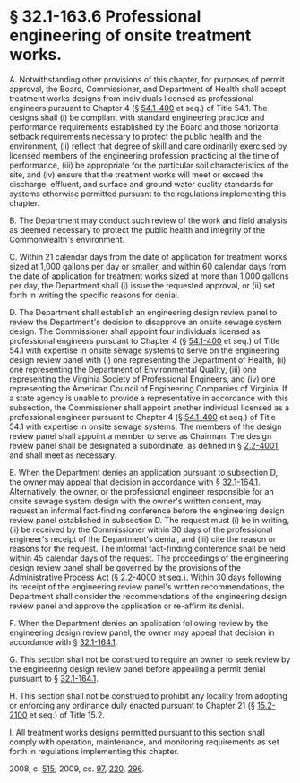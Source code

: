 # § 32.1-163.6 Professional engineering of onsite treatment works.

<p>A. Notwithstanding other provisions of this chapter, for purposes of permit approval, the Board, Commissioner, and Department of Health shall accept treatment works designs from individuals licensed as professional engineers pursuant to Chapter 4 (§ <a href='http://law.lis.virginia.gov/vacode/54.1-400/'>54.1-400</a> et seq.) of Title 54.1. The designs shall (i) be compliant with standard engineering practice and performance requirements established by the Board and those horizontal setback requirements necessary to protect the public health and the environment, (ii) reflect that degree of skill and care ordinarily exercised by licensed members of the engineering profession practicing at the time of performance, (iii) be appropriate for the particular soil characteristics of the site, and (iv) ensure that the treatment works will meet or exceed the discharge, effluent, and surface and ground water quality standards for systems otherwise permitted pursuant to the regulations implementing this chapter.</p><p>B. The Department may conduct such review of the work and field analysis as deemed necessary to protect the public health and integrity of the Commonwealth's environment.</p><p>C. Within 21 calendar days from the date of application for treatment works sized at 1,000 gallons per day or smaller, and within 60 calendar days from the date of application for treatment works sized at more than 1,000 gallons per day, the Department shall (i) issue the requested approval, or (ii) set forth in writing the specific reasons for denial.</p><p>D. The Department shall establish an engineering design review panel to review the Department's decision to disapprove an onsite sewage system design. The Commissioner shall appoint four individuals licensed as professional engineers pursuant to Chapter 4 (§ <a href='http://law.lis.virginia.gov/vacode/54.1-400/'>54.1-400</a> et seq.) of Title 54.1 with expertise in onsite sewage systems to serve on the engineering design review panel with (i) one representing the Department of Health, (ii) one representing the Department of Environmental Quality, (iii) one representing the Virginia Society of Professional Engineers, and (iv) one representing the American Council of Engineering Companies of Virginia. If a state agency is unable to provide a representative in accordance with this subsection, the Commissioner shall appoint another individual licensed as a professional engineer pursuant to Chapter 4 (§ <a href='http://law.lis.virginia.gov/vacode/54.1-400/'>54.1-400</a> et seq.) of Title 54.1 with expertise in onsite sewage systems. The members of the design review panel shall appoint a member to serve as Chairman. The design review panel shall be designated a subordinate, as defined in § <a href='http://law.lis.virginia.gov/vacode/2.2-4001/'>2.2-4001</a>, and shall meet as necessary.</p><p>E. When the Department denies an application pursuant to subsection D, the owner may appeal that decision in accordance with § <a href='http://law.lis.virginia.gov/vacode/32.1-164.1/'>32.1-164.1</a>. Alternatively, the owner, or the professional engineer responsible for an onsite sewage system design with the owner's written consent, may request an informal fact-finding conference before the engineering design review panel established in subsection D. The request must (i) be in writing, (ii) be received by the Commissioner within 30 days of the professional engineer's receipt of the Department's denial, and (iii) cite the reason or reasons for the request. The informal fact-finding conference shall be held within 45 calendar days of the request. The proceedings of the engineering design review panel shall be governed by the provisions of the Administrative Process Act (§ <a href='http://law.lis.virginia.gov/vacode/2.2-4000/'>2.2-4000</a> et seq.). Within 30 days following its receipt of the engineering review panel's written recommendations, the Department shall consider the recommendations of the engineering design review panel and approve the application or re-affirm its denial.</p><p>F. When the Department denies an application following review by the engineering design review panel, the owner may appeal that decision in accordance with § <a href='http://law.lis.virginia.gov/vacode/32.1-164.1/'>32.1-164.1</a>.</p><p>G. This section shall not be construed to require an owner to seek review by the engineering design review panel before appealing a permit denial pursuant to § <a href='http://law.lis.virginia.gov/vacode/32.1-164.1/'>32.1-164.1</a>.</p><p>H. This section shall not be construed to prohibit any locality from adopting or enforcing any ordinance duly enacted pursuant to Chapter 21 (§ <a href='http://law.lis.virginia.gov/vacode/15.2-2100/'>15.2-2100</a> et seq.) of Title 15.2.</p><p>I. All treatment works designs permitted pursuant to this section shall comply with operation, maintenance, and monitoring requirements as set forth in regulations implementing this chapter.</p><p>2008, c. <a href='http://lis.virginia.gov/cgi-bin/legp604.exe?081+ful+CHAP0515'>515</a>; 2009, cc. <a href='http://lis.virginia.gov/cgi-bin/legp604.exe?091+ful+CHAP0097'>97</a>, <a href='http://lis.virginia.gov/cgi-bin/legp604.exe?091+ful+CHAP0220'>220</a>, <a href='http://lis.virginia.gov/cgi-bin/legp604.exe?091+ful+CHAP0296'>296</a>.</p>